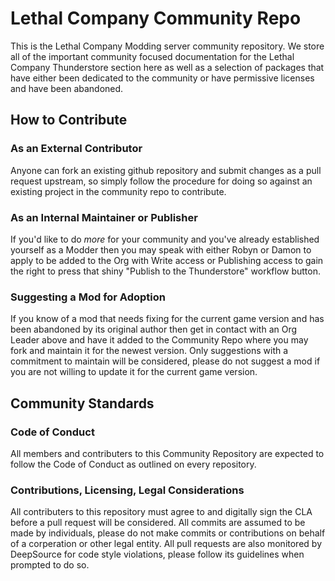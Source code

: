 # Lethal Company Community Repo

This is the Lethal Company Modding server community repository. We store all of the important community focused documentation for the Lethal Company Thunderstore section here as well as a selection of packages that have either been dedicated to the community or have permissive licenses and have been abandoned.

## How to Contribute

### As an External Contributor
Anyone can fork an existing github repository and submit changes as a pull request upstream, so simply follow the procedure for doing so against an existing project in the community repo to contribute.

### As an Internal Maintainer or Publisher

If you'd like to do _more_ for your community and you've already established yourself as a Modder then you may speak with either Robyn or Damon to apply to be added to the Org with Write access or Publishing access to gain the right to press that shiny "Publish to the Thunderstore" workflow button.

### Suggesting a Mod for Adoption

If you know of a mod that needs fixing for the current game version and has been abandoned by its original author then get in contact with an Org Leader above and have it added to the Community Repo where you may fork and maintain it for the newest version. Only suggestions with a commitment to maintain will be considered, please do not suggest a mod if you are not willing to update it for the current game version.

## Community Standards

### Code of Conduct

All members and contributers to this Community Repository are expected to follow the Code of Conduct as outlined on every repository.

### Contributions, Licensing, Legal Considerations

All contributers to this repository must agree to and digitally sign the CLA before a pull request will be considered. All commits are assumed to be made by individuals, please do not make commits or contributions on behalf of a corperation or other legal entity. All pull requests are also monitored by DeepSource for code style violations, please follow its guidelines when prompted to do so.


<!--

**Here are some ideas to get you started:**

🙋‍♀️ A short introduction - what is your organization all about?
🌈 Contribution guidelines - how can the community get involved?
👩‍💻 Useful resources - where can the community find your docs? Is there anything else the community should know?
🍿 Fun facts - what does your team eat for breakfast?
🧙 Remember, you can do mighty things with the power of [Markdown](https://docs.github.com/github/writing-on-github/getting-started-with-writing-and-formatting-on-github/basic-writing-and-formatting-syntax)
-->
